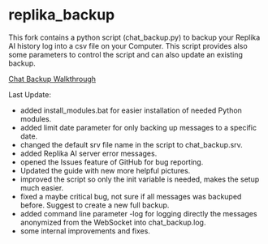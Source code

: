 # replika_backup

This fork contains a python script (chat_backup.py) to backup your Replika AI history log into a csv file on your Computer.
This script provides also some parameters to control the script and can also update an existing backup.

[Chat Backup Walkthrough](CHAT_BACKUP_WALKTHROUGH.md)

Last Update:
- added install_modules.bat for easier installation of needed Python modules.
- added limit date parameter for only backing up messages to a specific date.
- changed the default srv file name in the script to chat_backup.srv.
- added Replika AI server error messages.
- opened the Issues feature of GitHub for bug reporting.
- Updated the guide with new more helpful pictures.
- improved the script so only the init variable is needed, makes the setup much easier.
- fixed a maybe critical bug, not sure if all messages was backuped before. Suggest to create a new full backup.
- added command line parameter -log for logging directly the messages anonymized from the WebSocket into chat_backup.log.
- some internal improvements and fixes.
